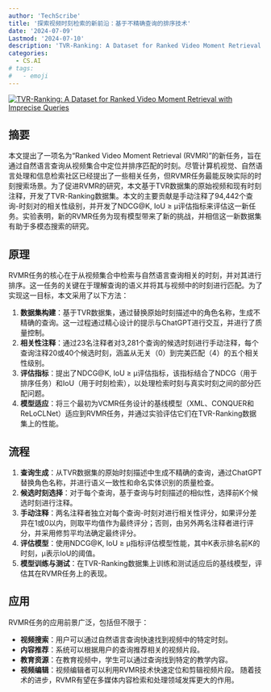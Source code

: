 ```yaml
---
author: 'TechScribe'
title: '探索视频时刻检索的新前沿：基于不精确查询的排序技术'
date: '2024-07-09'
Lastmod: '2024-07-10'
description: 'TVR-Ranking: A Dataset for Ranked Video Moment Retrieval with Imprecise Queries'
categories:
  - CS.AI
# tags:
#   - emoji
---
```


[![TVR-Ranking: A Dataset for Ranked Video Moment Retrieval with Imprecise Queries](https://arxiv-research-1301205113.cos.ap-guangzhou.myqcloud.com/images/2407.06597v1.pdf_0.jpg)](https://arxiv.org/abs/2407.06597v1)

## 摘要

本文提出了一项名为“Ranked Video Moment Retrieval (RVMR)”的新任务，旨在通过自然语言查询从视频集合中定位并排序匹配的时刻。尽管计算机视觉、自然语言处理和信息检索社区已经提出了一些相关任务，但RVMR任务最能反映实际的时刻搜索场景。为了促进RVMR的研究，本文基于TVR数据集的原始视频和现有时刻注释，开发了TVR-Ranking数据集。本文的主要贡献是手动注释了94,442个查询-时刻对的相关性级别，并开发了NDCG@K, IoU ≥ µ评估指标来评估这一新任务。实验表明，新的RVMR任务为现有模型带来了新的挑战，并相信这一新数据集有助于多模态搜索的研究。<!--more-->

## 原理

RVMR任务的核心在于从视频集合中检索与自然语言查询相关的时刻，并对其进行排序。这一任务的关键在于理解查询的语义并将其与视频中的时刻进行匹配。为了实现这一目标，本文采用了以下方法：
1. **数据集构建**：基于TVR数据集，通过替换原始时刻描述中的角色名称，生成不精确的查询。这一过程通过精心设计的提示与ChatGPT进行交互，并进行了质量控制。
2. **相关性注释**：通过23名注释者对3,281个查询的候选时刻进行手动注释，每个查询注释20或40个候选时刻，涵盖从无关（0）到完美匹配（4）的五个相关性级别。
3. **评估指标**：提出了NDCG@K, IoU ≥ µ评估指标，该指标结合了NDCG（用于排序任务）和IoU（用于时刻检索），以处理检索时刻与真实时刻之间的部分匹配问题。
4. **模型适应**：将三个最初为VCMR任务设计的基线模型（XML、CONQUER和ReLoCLNet）适应到RVMR任务，并通过实验评估它们在TVR-Ranking数据集上的性能。

## 流程

1. **查询生成**：从TVR数据集的原始时刻描述中生成不精确的查询，通过ChatGPT替换角色名称，并进行语义一致性和命名实体识别的质量检查。
2. **候选时刻选择**：对于每个查询，基于查询与时刻描述的相似性，选择前K个候选时刻进行注释。
3. **手动注释**：两名注释者独立对每个查询-时刻对进行相关性评分，如果评分差异在1或0以内，则取平均值作为最终评分；否则，由另外两名注释者进行评分，并采用修剪平均法确定最终评分。
4. **评估模型**：使用NDCG@K, IoU ≥ µ指标评估模型性能，其中K表示排名前K的时刻，µ表示IoU的阈值。
5. **模型训练与测试**：在TVR-Ranking数据集上训练和测试适应后的基线模型，评估其在RVMR任务上的表现。

## 应用

RVMR任务的应用前景广泛，包括但不限于：
- **视频搜索**：用户可以通过自然语言查询快速找到视频中的特定时刻。
- **内容推荐**：系统可以根据用户的查询推荐相关的视频片段。
- **教育资源**：在教育视频中，学生可以通过查询找到特定的教学内容。
- **视频编辑**：视频编辑者可以利用RVMR技术快速定位和剪辑视频片段。
随着技术的进步，RVMR有望在多媒体内容检索和处理领域发挥更大的作用。
